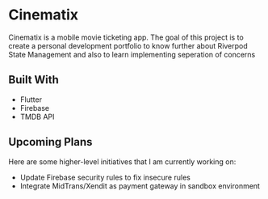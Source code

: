 # Cinematix

Cinematix is a mobile movie ticketing app. The goal of this project is to create a personal development portfolio to know further about Riverpod State Management and also to learn implementing seperation of concerns

## Built With
- Flutter
- Firebase
- TMDB API

## Upcoming Plans
Here are some higher-level initiatives that I am currently working on:
- Update Firebase security rules to fix insecure rules
- Integrate MidTrans/Xendit as payment gateway in sandbox environment

